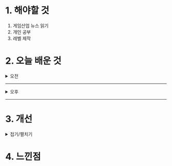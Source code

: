 
# 1. 해야할 것

1. 게임산업 뉴스 읽기 
2. 개인 공부  
3. 레벨 제작



# 2. 오늘 배운 것

<details>
<summary>오전</summary>

## 오늘의 뉴스
### [기사: 포켓몬 카드 게임 흥행](https://www.inven.co.kr/webzine/news/?news=301943)
![image](https://github.com/user-attachments/assets/4bffb9bd-bd46-46af-a00b-51878acea08e)
```
IP의 힘
잘만든 IP하나가 사람들을 강력하게 끌어모을 수 있다는 걸 다시한번 확인할 수 있다.
우리가 소설을 좋아하는 것처럼 특정 세계관과 인물들의 이야기를 듣는 것은 흥미로운 일이다.
포켓몬도 그러하다.
특히 제한이 없는 창작 몬스터라는 특성 때문에 세계관이 계속 넓어질 수 있다는 점에서 창작자 쪽에서 정말 좋은 시스템?이라고 생각한다.
```
</details>

****

<details>
<summary>오후</summary>


</details>

****


# 3. 개선


<details>
<summary>접기/펼치기</summary>


</details>



# 4. 느낀점


